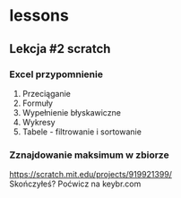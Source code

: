 # lessons

## Lekcja #2 scratch

### Excel przypomnienie
1. Przeciąganie
1. Formuły
1. Wypełnienie błyskawiczne
1. Wykresy
1. Tabele - filtrowanie i sortowanie

### Zznajdowanie maksimum w zbiorze
https://scratch.mit.edu/projects/919921399/  
Skończyłeś? Poćwicz na keybr.com
